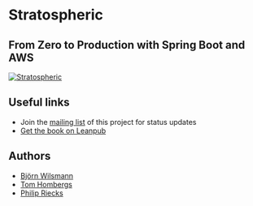 # Stratospheric
## From Zero to Production with Spring Boot and AWS

[![Stratospheric](https://stratospheric.dev/assets/images/book-mockup-500.png)](https://stratospheric.dev)

## Useful links

- Join the [mailing list](https://stratospheric.dev/assets/images/book-mockup-500.png) of this project for status updates
- [Get the book on Leanpub](https://leanpub.com/stratospheric/)

## Authors

- [Björn Wilsmann](https://bjoernkw.com/)
- [Tom Hombergs](https://reflectoring.io/)
- [Philip Riecks](https://rieckpil.de/)
